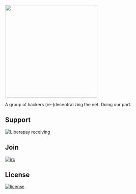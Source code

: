 <a href="https://libreops.cc"><img src="https://libreops.cc/static/img/libreops.svg" width="300"></a>

A group of hackers (re-)decentralizing the net. Doing our part.

## Support

![Liberapay receiving](https://img.shields.io/liberapay/receives/libreops.svg)

## Join

[![irc](https://img.shields.io/badge/Matrix-%23libreops:matrix.org-blue.svg)](https://riot.im/app/#/room/#libreops:matrix.org)

## License

[![license](https://img.shields.io/badge/license-AGPL%203.0-6672D8.svg)](LICENSE)
